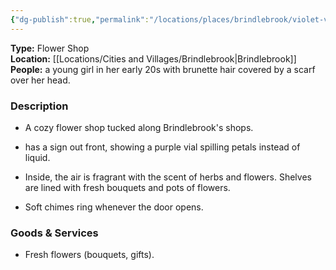 ```yaml
---
{"dg-publish":true,"permalink":"/locations/places/brindlebrook/violet-vial/","dgPassFrontmatter":true}
---
```



**Type:** Flower Shop  
**Location:** [[Locations/Cities and Villages/Brindlebrook\|Brindlebrook]]
**People:** a young girl in her early 20s with brunette hair covered by a scarf over her head.

### Description

- A cozy flower shop tucked along Brindlebrook's shops.
    
- has a sign out front, showing a purple vial spilling petals instead of liquid.
    
- Inside, the air is fragrant with the scent of herbs and flowers. Shelves are lined with fresh bouquets and pots of flowers.
    
- Soft chimes ring whenever the door opens.
  
### Goods & Services

- Fresh flowers (bouquets, gifts).
  
